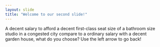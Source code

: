 ```yaml
---
layout: slide
title: "Welcome to our second slide!"
---
```

A decent salary to afford a decent first-class seat size of a bathroom size studio in a congested city compare to a ordinary salary with a decent garden house, what do you choose?
Use the left arrow to go back!
